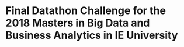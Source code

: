 # Final Datathon Challenge for the 2018 Masters in Big Data and Business Analytics in IE University
